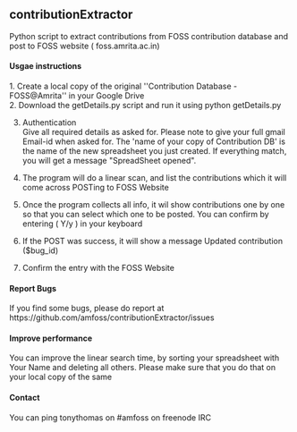 <h2>contributionExtractor</h2>
Python script to extract contributions from FOSS contribution database and post to FOSS website ( foss.amrita.ac.in)

<h4>Usgae instructions</h4>
1. Create a local copy of the original ''Contribution Database - FOSS@Amrita'' in your Google Drive <br/>
2. Download the getDetails.py script and run it using  python getDetails.py<br/>

3. Authentication<br/>
Give all required details as asked for. Please note to give your full gmail Email-id when asked for. The 'name of your copy of Contribution DB' is the name of the new spreadsheet you just created.
If everything match, you will get a message  "SpreadSheet opened".<br/>

4. The program will do a linear scan, and list the contributions which it will come across
POSTing to FOSS Website<br/>

5. Once the program collects all info, it wil show contributions one by one so that you can select which one to be posted. You can confirm by entering ( Y/y )  in your keyboard<br/>
6. If the POST was success, it will show a message Updated contribution ($bug_id)<br/>

7. Confirm the entry with the FOSS Website<br/>

<h4>Report Bugs</h4>
If you find some bugs, please do report at https://github.com/amfoss/contributionExtractor/issues<br/>
<h4>Improve performance</h4>

You can improve the linear search time, by sorting your spreadsheet with Your Name and deleting all others. Please make sure that you do that on your local copy of the same<br/>
<h4>Contact</h4>

You can ping tonythomas on #amfoss on freenode IRC
